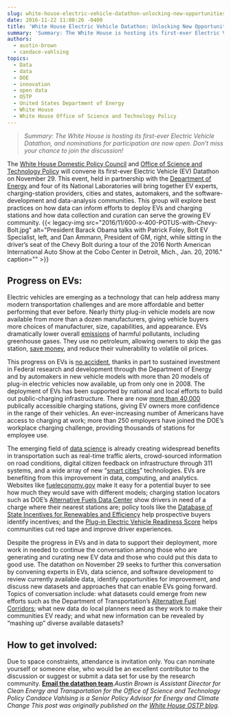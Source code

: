 ```yaml
---
slug: white-house-electric-vehicle-datathon-unlocking-new-opportunities-through-data
date: 2016-11-22 11:08:26 -0400
title: 'White House Electric Vehicle Datathon: Unlocking New Opportunities through Data'
summary: 'Summary: The White House is hosting its first-ever Electric Vehicle Datathon, and nominations for participation are now open. Don&#8217;t miss your chance to join the discussion! The White House Domestic Policy Council and Office of Science and Technology Policy will convene its first-ever Electric Vehicle (EV) Datathon on November 29. This event, held in partnership'
authors:
  - austin-brown
  - candace-vahlsing
topics:
  - Data
  - data
  - DOE
  - innovation
  - open data
  - OSTP
  - United States Department of Energy
  - White House
  - White House Office of Science and Technology Policy
---
```


> _Summary: The White House is hosting its first-ever Electric Vehicle Datathon, and nominations for participation are now open. Don&#8217;t miss your chance to join the discussion!_

The [White House Domestic Policy Council](https://www.whitehouse.gov/administration/eop/dpc) and [Office of Science and Technology Policy](https://www.whitehouse.gov/administration/eop/ostp) will convene its first-ever Electric Vehicle (EV) Datathon on November 29. This event, held in partnership with the [Department of Energy](http://www.energy.gov/) and four of its National Laboratories will bring together EV experts, charging-station providers, cities and states, automakers, and the software-development and data-analysis communities. This group will explore best practices on how data can inform efforts to deploy EVs and charging stations and how data collection and curation can serve the growing EV community. {{< legacy-img src="2016/11/600-x-400-POTUS-with-Chevy-Bolt.jpg" alt="President Barack Obama talks with Patrick Foley, Bolt EV Specialist, left, and Dan Ammann, President of GM, right, while sitting in the driver’s seat of the Chevy Bolt during a tour of the 2016 North American International Auto Show at the Cobo Center in Detroit, Mich., Jan. 20, 2016." caption="" >}} 

## Progress on EVs:

Electric vehicles are emerging as a technology that can help address many modern transportation challenges and are more affordable and better performing that ever before. Nearly thirty plug-in vehicle models are now available from more than a dozen manufacturers, giving vehicle buyers more choices of manufacturer, size, capabilities, and appearance. EVs dramatically lower overall [emissions](http://www.energy.gov/eere/eveverywhere/ev-everywhere-reducing-pollution-electric-vehicles) of harmful pollutants, including greenhouse gases. They use no petroleum, allowing owners to skip the gas station, [save money](http://www.energy.gov/eere/eveverywhere/ev-everywhere-saving-fuel-and-vehicle-costs), and reduce their vulnerability to volatile oil prices.

This progress on EVs is [no accident](https://www.whitehouse.gov/the-press-office/2016/06/21/impact-report-100-examples-president-obamas-leadership-science), thanks in part to sustained investment in Federal research and development through the Department of Energy and by automakers in new vehicle models with more than 20 models of plug-in electric vehicles now available, up from only one in 2008. The deployment of EVs has been supported by national and local efforts to build out public-charging infrastructure. There are now [more than 40,000](http://www.afdc.energy.gov/data/10332) publically accessible charging stations, giving EV owners more confidence in the range of their vehicles. An ever-increasing number of Americans have access to charging at work; more than 250 employers have joined the DOE’s workplace charging challenge, providing thousands of stations for employee use.

The emerging field of [data science](https://www.whitehouse.gov/blog/2015/02/19/memo-american-people-us-chief-data-scientist-dr-dj-patil) is already creating widespread benefits in transportation such as real-time traffic alerts, crowd-sourced information on road conditions, digital citizen feedback on infrastructure through 311 systems, and a wide array of new “[smart cities](https://www.whitehouse.gov/the-press-office/2015/09/14/fact-sheet-administration-announces-new-smart-cities-initiative-help)” technologies. EVs are benefiting from this improvement in data, computing, and analytics. Websites like [fueleconomy.gov](http://www.fueleconomy.gov/) make it easy for a potential buyer to see how much they would save with different models; charging station locators such as DOE’s [Alternative Fuels Data Center](http://www.afdc.energy.gov/) show drivers in need of a charge where their nearest stations are; policy tools like the [Database of State Incentives for Renewables and Efficiency](http://energy.gov/eere/solarpoweringamerica/database-state-incentives-renewables-efficiency) help prospective buyers identify incentives; and the [Plug-in Electric Vehicle Readiness Score](http://energy.gov/articles/what-s-your-pev-readiness-score) helps communities cut red tape and improve driver experiences.

Despite the progress in EVs and in data to support their deployment, more work in needed to continue the conversation among those who are generating and curating new EV data and those who could put this data to good use. The datathon on November 29 seeks to further this conversation by convening experts in EVs, data science, and software development to review currently available data, identify opportunities for improvement, and discuss new datasets and approaches that can enable EVs going forward. Topics of conversation include: what datasets could emerge from new efforts such as the Department of Transportation’s [Alternative Fuel Corridors](http://www.fhwa.dot.gov/environment/alternative_fuel_corridors/); what new data do local planners need as they work to make their communities EV ready; and what new information can be revealed by “mashing up” diverse available datasets?

## How to get involved:

Due to space constraints, attendance is invitation only. You can nominate yourself or someone else, who would be an excellent contributor to the discussion or suggest or submit a data set for use by the research community. **[Email the datathon team](mailto:oecc@who.eop.gov?subject=NOMINATION%3A%20White%20House%20EV%20Datathon)**._Austin Brown is Assistant Director for Clean Energy and Transportation for the Office of Science and Technology Policy_
_Candace Vahlsing is a Senior Policy Advisor for Energy and Climate Change_
_This post was originally published on the [White House OSTP blog](https://www.whitehouse.gov/administration/eop/ostp/blog)._